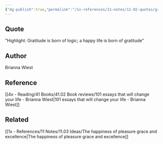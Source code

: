 ```yaml
---
{"dg-publish":true,"permalink":"/1x-references/11-notes/11-02-quotes/gratitude-is-born-of-logic-a-happy-life-is-born-of-gratitude-brianna-west/","title":"Gratitude is born of logic - a happy life is born of gratitude -Brianna West","created":"2024-02-14T20:18:43.946+03:00","updated":"2024-02-14T20:18:43.946+03:00"}
---
```



## Quote
"Highlight: Gratitude is born of logic; a happy life is born of gratitude"

## Author
Brianna Wiest

## Reference
[[4x - Reading/41 Books/41.02 Book reviews/101 essays that will change your life - Brianna Wiest\|101 essays that will change your life - Brianna Wiest]]

## Related
[[1x - References/11 Notes/11.03 Ideas/The happiness of pleasure grace and excellence\|The happiness of pleasure grace and excellence]]
